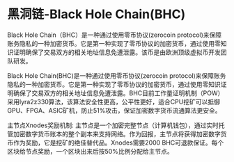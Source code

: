 # 

# 黑洞链-Black Hole Chain(BHC)

Black Hole Chain（BHC）是一种通过使用零币协议(zerocoin protocol)来保障账务隐私的一种加密货币。它是第一种实现了零币协议的加密货币，通过使用零知识证明确保了交易双方的相关地址信息免遭泄露。该币是由欧洲顶级虚拟币开发团队研发。

Black Hole Chain(BHC)是一种通过使用零币协议(zerocoin protocol)来保障账务隐私的一种加密货币。它是第一种实现了零币协议的加密货币，通过使用零知识证明确保了交易双方的相关地址信息免遭泄露。BHC目前工作量证明机制（POW）采用lyra2z330算法，该算法安全性更高，公平性更好，适合CPU挖矿可以抵御GPU、FPGA、ASIC矿机，防止51%攻击，保证加密数字货币流通算法更安全。

主节点Xnodes奖励机制: 主节点是一个加密完整节点（计算机钱包），通过实时托管加密数字货币账本的整个副本来支持网络。作为回报，主节点将获得加密数字货币作为奖励，它是挖矿的绝佳替代品。Xnodes需要2000 BHC可退款保证。每个区块给节点奖励，一个区块出来后按50%比例分配给主节点。

